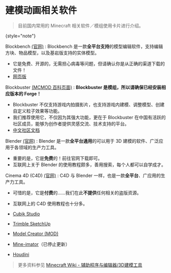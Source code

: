 # 建模动画相关软件

<primary-label ref="manual"/>

> 目前国内常用的 Minecraft 相关软件／模组使用卡片进行介绍。
> 
{style="note"}

Blockbench [(官网)](https://www.blockbench.net/)
: Blockbench 是一款**全平台支持**的模型编辑软件，支持编辑方块、物品模型，以及基岩版支持的实体模型。
  - 它是免费、开源的，无需担心病毒等问题，但请确认你是从正确的渠道下载的文件！
  - [网页版](https://web.blockbench.net/)

Blockbuster [(MCMOD 百科页面)](https://www.mcmod.cn/class/2344.html)
: **Blockbuster 是模组，所以请确保已经安装相应版本的 Forge！**
- Blockbuster 不仅支持游戏内拍摄影片，也支持游戏内建模、调整模型、创建自定义粒子效果等功能。
- 我们推荐使用它，不仅因为其强大功能，更在于 Blockbuster 在中国有活跃的社区成员，能够为创作者提供灵感交流、技术支持的平台。
- [中文社区文档](https://www.yuque.com/mhmzh/faq)

Blender [(官网)](https://www.blender.org/)
: Blender 是一款**全平台通用**的可以用于 3D 建模的软件、广泛应用于各领域的生产力工具。
- 重要的是，它是**免费**的！前往官网下载即可。
- 互联网上关于 Blender 的使用教程颇多，善用搜索，每个人都可以自学成才。

Cinema 4D (C4D) [(官网)](https://www.maxon.net/zh/cinema-4d)
: C4D 与 Blender 一样，也是一款**全平台**、广应用的生产力工具。
- 可惜的是，它是**付费**的……我们在此**不提供**任何相关的盗版资源。
- 互联网上的 C4D 使用教程也十分多。

- [Cubik Studio](https://cubik.studio/)
- [Trimble SketchUp](https://www.sketchup.com/zh-CN/plans-and-pricing/sketchup-free)
- [Model Creator (MOD)](https://www.curseforge.com/minecraft/mc-mods/model-creator-app?__cf_chl_captcha_tk__=bK64ZVC_xGHiWLhEVD0mOymH35BIUiELfJzSQTFbpks-1640959193-0-gaNycGzNDiU "CurseForge 页面")
- [Mine-imator](https://www.mineimator.com/)（已停止更新）
- [Houdini](https://www.sidefx.com/)

> 更多资料参见 [Minecraft Wiki - 辅助程序与编辑器/3D建模工具](https://zh.minecraft.wiki/w/辅助程序与编辑器/3D建模工具)
